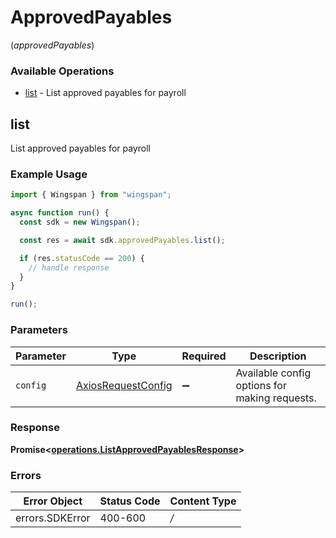# ApprovedPayables
(*approvedPayables*)

### Available Operations

* [list](#list) - List approved payables for payroll

## list

List approved payables for payroll

### Example Usage

```typescript
import { Wingspan } from "wingspan";

async function run() {
  const sdk = new Wingspan();

  const res = await sdk.approvedPayables.list();

  if (res.statusCode == 200) {
    // handle response
  }
}

run();
```

### Parameters

| Parameter                                                    | Type                                                         | Required                                                     | Description                                                  |
| ------------------------------------------------------------ | ------------------------------------------------------------ | ------------------------------------------------------------ | ------------------------------------------------------------ |
| `config`                                                     | [AxiosRequestConfig](https://axios-http.com/docs/req_config) | :heavy_minus_sign:                                           | Available config options for making requests.                |


### Response

**Promise<[operations.ListApprovedPayablesResponse](../../sdk/models/operations/listapprovedpayablesresponse.md)>**
### Errors

| Error Object    | Status Code     | Content Type    |
| --------------- | --------------- | --------------- |
| errors.SDKError | 400-600         | */*             |
